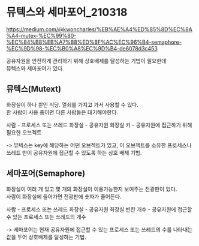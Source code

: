 # 뮤텍스와 세마포어_210318
https://medium.com/@kwoncharles/%EB%AE%A4%ED%85%8D%EC%8A%A4-mutex-%EC%99%80-%EC%84%B8%EB%A7%88%ED%8F%AC%EC%96%B4-semaphore-%EC%9D%98-%EC%B0%A8%EC%9D%B4-de6078d3c453

공유자원을 안전하게 관리하기 위해 상호배제를 달성하는 기법이 필요한데   
뮤텍스와 세마포어가 있다.

## 뮤텍스(Mutext)
화장실이 하나 뿐인 식당. 열쇠를 가지고 가서 사용할 수 있다.   
한 사람이 사용 중이면 다른 사람들은 대기해야한다.   

사람 - 프로세스 또는 쓰레드
화장실 - 공유자원
화장실 키 - 공유자원에 접근하기 위해 필요한 오브젝트

-> 뮤텍스는 key에 해당하는 어떤 오브젝트가 있고, 이 오브젝트를 소유한 
프로세스나 쓰레드 만이 공유자원에 접근할 수 있도록 하는 상호 배제 기법.

## 세마포어(Semaphore)
화장실이 여러 개 있고 몇 개의 화장실이 이용가능한지 보여주는 전광판이 있다.   
사람이 화장실에 들어가면 전광판에 숫자가 줄어든다.   

사람 - 프로세스 또는 쓰레드
화장실 - 공유자원
화장실 빈칸 개수 - 공유자원에 접근할 수 있는 프로세스 또는 쓰레드의 개수

-> 세마포어는 현재 공유자원에 접근할 수 있는 프로세스 또는 쓰레드의 수를 나타내는 값을 두어 상호배제를 달성하는 기법.
